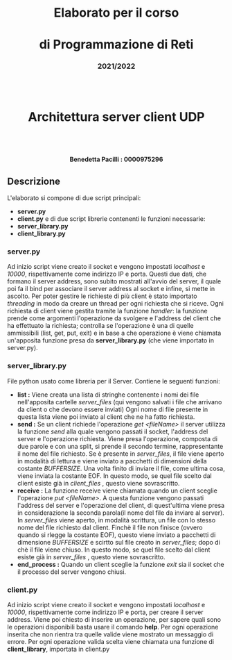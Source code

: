 <div>
<h1 style="text-align: center">Elaborato per il corso</h1>
<h1 style="text-align: center">di Programmazione di Reti</h1>
<h3 style="text-align: center">2021/2022</h3>
<br><br>
<h1 style="text-align: center">Architettura server client UDP</h1>
<br><br>
<h4 style="text-align: center">Benedetta Pacilli :   0000975296</h4>
</div>

	
## Descrizione
L'elaborato si compone di due script principali: 
- **server.py**
- **client.py**
e di due script librerie contenenti le funzioni necessarie:
- **server_library.py**
- **client_library.py**

### server.py
Ad inizio script viene creato il socket e vengono impostati *localhost* e *10000*, rispettivamente come indirizzo IP e porta. Questi due dati, che formano il server address, sono subito mostrati all'avvio del server, il quale poi fa il bind per associare il server address al socket e infine, si mette in ascolto.
Per poter gestire le richieste di più client è stato importato *threading* in modo da creare un thread per ogni richiesta che si riceve. 
Ogni richiesta di client viene gestita tramite la funzione *handler*: la funzione prende come argomenti l'operazione da svolgere e l'address del client che ha effettuato la richiesta; controlla se l'operazione è una di quelle ammissibili (list, get, put, exit) e in base a che operazione è viene chiamata un'apposita funzione presa da **server_library.py** (che viene importato in server.py).

### server_library.py
File python usato come libreria per il Server. 
Contiene le seguenti funzioni:
+ **list :**
	Viene creata una lista di stringhe contenente i nomi dei file nell'apposita cartelle *server_files* (qui vengono salvati i file che arrivano da client o che devono essere inviati)
	Ogni nome di file presente in questa lista viene poi inviato al client che ne ha fatto richiesta. 
+ **send :**
	Se un client richiede l'operazione *get \<fileName>*  il server utilizza la funzione *send* alla quale vengono passati il socket, l'address del server e l'operazione richiesta. Viene presa l'operazione, composta di due parole e con una split, si prende il secondo termine, rappresentante il nome del file richiesto. Se è presente in *server_files*, il file  viene aperto in modalità di lettura e viene inviato a pacchetti di dimensioni della costante *BUFFERSIZE*.  Una volta finito di inviare il file, come ultima cosa, viene inviata la costante EOF.  In questo modo, se quel file scelto dal client esiste già in *client_files* , questo viene sovrascritto.
+ **receive :**
	La funzione receive viene chiamata quando un client sceglie l'operazione *put \<fileName>*.  A questa funzione vengono passati l'address del server e l'operazione del client, di quest'ultima viene presa in considerazione la seconda parola(il nome del file da inviare al server). In *server_files* viene aperto, in modalità scrittura, un file con lo stesso nome del file richiesto dal client. Finchè il file non finisce (ovvero quando si rlegge la costante EOF), questo viene inviato a pacchetti di dimensione *BUFFERSIZE* e scirtto sul file creato in *server_files*; dopo di chè il file viene chiuso. In questo modo, se quel file scelto dal client esiste già in *server_files* , questo viene sovrascritto.
+ **end_process :**
	Quando un client sceglie la funzione *exit* sia il socket che il processo del server vengono chiusi.
	
### client.py
Ad inizio script viene creato il socket e vengono impostati *localhost* e *10000*, rispettivamente come indirizzo IP e porta, per creare il server address. 
Viene poi chiesto di inserire un operazione, per sapere quali sono le operazioni disponibili basta usare il comando **help**. Per ogni operazione inserita che non rientra tra quelle valide viene mostrato un messaggio di errore.
Per ogni operazione valida scelta viene chiamata una funzione di **client_library**, importata in client.py

